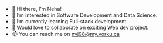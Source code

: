 - 👋 Hi there, I’m Neha!
- 👀 I’m interested in Software Development and Data Science.
- 🌱 I’m currently learning Full-stack development.
- 💞️ Would love to collaborate on exciting Web dev project.
- 📫 You can reach me on nvj98@my.yorku.ca 

<!---
nvj98/nvj98 is a ✨ special ✨ repository because its `README.md` (this file) appears on your GitHub profile.
You can click the Preview link to take a look at your changes.
--->
